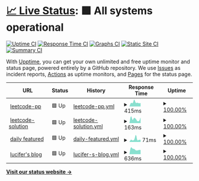 # [📈 Live Status](https://lucifer.ren/leetcode-pp-available/): <!--live status--> **🟩 All systems operational**

[![Uptime CI](https://github.com/azl397985856/leetcode-pp-available/workflows/Uptime%20CI/badge.svg)](https://github.com/azl397985856/leetcode-pp-available/actions?query=workflow%3A%22Uptime+CI%22)
[![Response Time CI](https://github.com/azl397985856/leetcode-pp-available/workflows/Response%20Time%20CI/badge.svg)](https://github.com/azl397985856/leetcode-pp-available/actions?query=workflow%3A%22Response+Time+CI%22)
[![Graphs CI](https://github.com/azl397985856/leetcode-pp-available/workflows/Graphs%20CI/badge.svg)](https://github.com/azl397985856/leetcode-pp-available/actions?query=workflow%3A%22Graphs+CI%22)
[![Static Site CI](https://github.com/azl397985856/leetcode-pp-available/workflows/Static%20Site%20CI/badge.svg)](https://github.com/azl397985856/leetcode-pp-available/actions?query=workflow%3A%22Static+Site+CI%22)
[![Summary CI](https://github.com/azl397985856/leetcode-pp-available/workflows/Summary%20CI/badge.svg)](https://github.com/azl397985856/leetcode-pp-available/actions?query=workflow%3A%22Summary+CI%22)

With [Upptime](https://upptime.js.org), you can get your own unlimited and free uptime monitor and status page, powered entirely by a GitHub repository. We use [Issues](https://github.com/upptime/upptime/issues) as incident reports, [Actions](https://github.com/azl397985856/leetcode-pp-available/actions) as uptime monitors, and [Pages](https://upptime.github.io/upptime) for the status page.

<!--start: status pages-->
<!-- This summary is generated by Upptime (https://github.com/upptime/upptime) -->
<!-- Do not edit this manually, your changes will be overwritten -->
<!-- prettier-ignore -->
| URL | Status | History | Response Time | Uptime |
| --- | ------ | ------- | ------------- | ------ |
| <img alt="" src="https://favicons.githubusercontent.com/leetcode-solution.cn" height="13"> [leetcode-pp](https://leetcode-solution.cn/) | 🟩 Up | [leetcode-pp.yml](https://github.com/azl397985856/leetcode-pp-available/commits/HEAD/history/leetcode-pp.yml) | <details><summary><img alt="Response time graph" src="./graphs/leetcode-pp/response-time-week.png" height="20"> 415ms</summary><br><a href="https://lucifer.ren/history/leetcode-pp"><img alt="Response time 324" src="https://img.shields.io/endpoint?url=https%3A%2F%2Fraw.githubusercontent.com%2Fazl397985856%2Fleetcode-pp-available%2FHEAD%2Fapi%2Fleetcode-pp%2Fresponse-time.json"></a><br><a href="https://lucifer.ren/history/leetcode-pp"><img alt="24-hour response time 354" src="https://img.shields.io/endpoint?url=https%3A%2F%2Fraw.githubusercontent.com%2Fazl397985856%2Fleetcode-pp-available%2FHEAD%2Fapi%2Fleetcode-pp%2Fresponse-time-day.json"></a><br><a href="https://lucifer.ren/history/leetcode-pp"><img alt="7-day response time 415" src="https://img.shields.io/endpoint?url=https%3A%2F%2Fraw.githubusercontent.com%2Fazl397985856%2Fleetcode-pp-available%2FHEAD%2Fapi%2Fleetcode-pp%2Fresponse-time-week.json"></a><br><a href="https://lucifer.ren/history/leetcode-pp"><img alt="30-day response time 324" src="https://img.shields.io/endpoint?url=https%3A%2F%2Fraw.githubusercontent.com%2Fazl397985856%2Fleetcode-pp-available%2FHEAD%2Fapi%2Fleetcode-pp%2Fresponse-time-month.json"></a><br><a href="https://lucifer.ren/history/leetcode-pp"><img alt="1-year response time 324" src="https://img.shields.io/endpoint?url=https%3A%2F%2Fraw.githubusercontent.com%2Fazl397985856%2Fleetcode-pp-available%2FHEAD%2Fapi%2Fleetcode-pp%2Fresponse-time-year.json"></a></details> | <details><summary><a href="https://lucifer.ren/history/leetcode-pp">100.00%</a></summary><a href="https://lucifer.ren/history/leetcode-pp"><img alt="All-time uptime 100.00%" src="https://img.shields.io/endpoint?url=https%3A%2F%2Fraw.githubusercontent.com%2Fazl397985856%2Fleetcode-pp-available%2FHEAD%2Fapi%2Fleetcode-pp%2Fuptime.json"></a><br><a href="https://lucifer.ren/history/leetcode-pp"><img alt="24-hour uptime 100.00%" src="https://img.shields.io/endpoint?url=https%3A%2F%2Fraw.githubusercontent.com%2Fazl397985856%2Fleetcode-pp-available%2FHEAD%2Fapi%2Fleetcode-pp%2Fuptime-day.json"></a><br><a href="https://lucifer.ren/history/leetcode-pp"><img alt="7-day uptime 100.00%" src="https://img.shields.io/endpoint?url=https%3A%2F%2Fraw.githubusercontent.com%2Fazl397985856%2Fleetcode-pp-available%2FHEAD%2Fapi%2Fleetcode-pp%2Fuptime-week.json"></a><br><a href="https://lucifer.ren/history/leetcode-pp"><img alt="30-day uptime 100.00%" src="https://img.shields.io/endpoint?url=https%3A%2F%2Fraw.githubusercontent.com%2Fazl397985856%2Fleetcode-pp-available%2FHEAD%2Fapi%2Fleetcode-pp%2Fuptime-month.json"></a><br><a href="https://lucifer.ren/history/leetcode-pp"><img alt="1-year uptime 100.00%" src="https://img.shields.io/endpoint?url=https%3A%2F%2Fraw.githubusercontent.com%2Fazl397985856%2Fleetcode-pp-available%2FHEAD%2Fapi%2Fleetcode-pp%2Fuptime-year.json"></a></details>
| <img alt="" src="https://favicons.githubusercontent.com/leetcode-solution-leetcode-pp.gitbook.io" height="13"> [leetcode-solution](https://leetcode-solution-leetcode-pp.gitbook.io/leetcode-solution/) | 🟩 Up | [leetcode-solution.yml](https://github.com/azl397985856/leetcode-pp-available/commits/HEAD/history/leetcode-solution.yml) | <details><summary><img alt="Response time graph" src="./graphs/leetcode-solution/response-time-week.png" height="20"> 163ms</summary><br><a href="https://lucifer.ren/history/leetcode-solution"><img alt="Response time 192" src="https://img.shields.io/endpoint?url=https%3A%2F%2Fraw.githubusercontent.com%2Fazl397985856%2Fleetcode-pp-available%2FHEAD%2Fapi%2Fleetcode-solution%2Fresponse-time.json"></a><br><a href="https://lucifer.ren/history/leetcode-solution"><img alt="24-hour response time 220" src="https://img.shields.io/endpoint?url=https%3A%2F%2Fraw.githubusercontent.com%2Fazl397985856%2Fleetcode-pp-available%2FHEAD%2Fapi%2Fleetcode-solution%2Fresponse-time-day.json"></a><br><a href="https://lucifer.ren/history/leetcode-solution"><img alt="7-day response time 163" src="https://img.shields.io/endpoint?url=https%3A%2F%2Fraw.githubusercontent.com%2Fazl397985856%2Fleetcode-pp-available%2FHEAD%2Fapi%2Fleetcode-solution%2Fresponse-time-week.json"></a><br><a href="https://lucifer.ren/history/leetcode-solution"><img alt="30-day response time 192" src="https://img.shields.io/endpoint?url=https%3A%2F%2Fraw.githubusercontent.com%2Fazl397985856%2Fleetcode-pp-available%2FHEAD%2Fapi%2Fleetcode-solution%2Fresponse-time-month.json"></a><br><a href="https://lucifer.ren/history/leetcode-solution"><img alt="1-year response time 192" src="https://img.shields.io/endpoint?url=https%3A%2F%2Fraw.githubusercontent.com%2Fazl397985856%2Fleetcode-pp-available%2FHEAD%2Fapi%2Fleetcode-solution%2Fresponse-time-year.json"></a></details> | <details><summary><a href="https://lucifer.ren/history/leetcode-solution">100.00%</a></summary><a href="https://lucifer.ren/history/leetcode-solution"><img alt="All-time uptime 100.00%" src="https://img.shields.io/endpoint?url=https%3A%2F%2Fraw.githubusercontent.com%2Fazl397985856%2Fleetcode-pp-available%2FHEAD%2Fapi%2Fleetcode-solution%2Fuptime.json"></a><br><a href="https://lucifer.ren/history/leetcode-solution"><img alt="24-hour uptime 100.00%" src="https://img.shields.io/endpoint?url=https%3A%2F%2Fraw.githubusercontent.com%2Fazl397985856%2Fleetcode-pp-available%2FHEAD%2Fapi%2Fleetcode-solution%2Fuptime-day.json"></a><br><a href="https://lucifer.ren/history/leetcode-solution"><img alt="7-day uptime 100.00%" src="https://img.shields.io/endpoint?url=https%3A%2F%2Fraw.githubusercontent.com%2Fazl397985856%2Fleetcode-pp-available%2FHEAD%2Fapi%2Fleetcode-solution%2Fuptime-week.json"></a><br><a href="https://lucifer.ren/history/leetcode-solution"><img alt="30-day uptime 100.00%" src="https://img.shields.io/endpoint?url=https%3A%2F%2Fraw.githubusercontent.com%2Fazl397985856%2Fleetcode-pp-available%2FHEAD%2Fapi%2Fleetcode-solution%2Fuptime-month.json"></a><br><a href="https://lucifer.ren/history/leetcode-solution"><img alt="1-year uptime 100.00%" src="https://img.shields.io/endpoint?url=https%3A%2F%2Fraw.githubusercontent.com%2Fazl397985856%2Fleetcode-pp-available%2FHEAD%2Fapi%2Fleetcode-solution%2Fuptime-year.json"></a></details>
| <img alt="" src="https://favicons.githubusercontent.com/leetcode-solution-leetcode-pp.gitbook.io" height="13"> [daily featured](https://leetcode-solution-leetcode-pp.gitbook.io/mz-ri-yi-jm/readme) | 🟩 Up | [daily-featured.yml](https://github.com/azl397985856/leetcode-pp-available/commits/HEAD/history/daily-featured.yml) | <details><summary><img alt="Response time graph" src="./graphs/daily-featured/response-time-week.png" height="20"> 71ms</summary><br><a href="https://lucifer.ren/history/daily-featured"><img alt="Response time 69" src="https://img.shields.io/endpoint?url=https%3A%2F%2Fraw.githubusercontent.com%2Fazl397985856%2Fleetcode-pp-available%2FHEAD%2Fapi%2Fdaily-featured%2Fresponse-time.json"></a><br><a href="https://lucifer.ren/history/daily-featured"><img alt="24-hour response time 56" src="https://img.shields.io/endpoint?url=https%3A%2F%2Fraw.githubusercontent.com%2Fazl397985856%2Fleetcode-pp-available%2FHEAD%2Fapi%2Fdaily-featured%2Fresponse-time-day.json"></a><br><a href="https://lucifer.ren/history/daily-featured"><img alt="7-day response time 71" src="https://img.shields.io/endpoint?url=https%3A%2F%2Fraw.githubusercontent.com%2Fazl397985856%2Fleetcode-pp-available%2FHEAD%2Fapi%2Fdaily-featured%2Fresponse-time-week.json"></a><br><a href="https://lucifer.ren/history/daily-featured"><img alt="30-day response time 69" src="https://img.shields.io/endpoint?url=https%3A%2F%2Fraw.githubusercontent.com%2Fazl397985856%2Fleetcode-pp-available%2FHEAD%2Fapi%2Fdaily-featured%2Fresponse-time-month.json"></a><br><a href="https://lucifer.ren/history/daily-featured"><img alt="1-year response time 69" src="https://img.shields.io/endpoint?url=https%3A%2F%2Fraw.githubusercontent.com%2Fazl397985856%2Fleetcode-pp-available%2FHEAD%2Fapi%2Fdaily-featured%2Fresponse-time-year.json"></a></details> | <details><summary><a href="https://lucifer.ren/history/daily-featured">100.00%</a></summary><a href="https://lucifer.ren/history/daily-featured"><img alt="All-time uptime 100.00%" src="https://img.shields.io/endpoint?url=https%3A%2F%2Fraw.githubusercontent.com%2Fazl397985856%2Fleetcode-pp-available%2FHEAD%2Fapi%2Fdaily-featured%2Fuptime.json"></a><br><a href="https://lucifer.ren/history/daily-featured"><img alt="24-hour uptime 100.00%" src="https://img.shields.io/endpoint?url=https%3A%2F%2Fraw.githubusercontent.com%2Fazl397985856%2Fleetcode-pp-available%2FHEAD%2Fapi%2Fdaily-featured%2Fuptime-day.json"></a><br><a href="https://lucifer.ren/history/daily-featured"><img alt="7-day uptime 100.00%" src="https://img.shields.io/endpoint?url=https%3A%2F%2Fraw.githubusercontent.com%2Fazl397985856%2Fleetcode-pp-available%2FHEAD%2Fapi%2Fdaily-featured%2Fuptime-week.json"></a><br><a href="https://lucifer.ren/history/daily-featured"><img alt="30-day uptime 100.00%" src="https://img.shields.io/endpoint?url=https%3A%2F%2Fraw.githubusercontent.com%2Fazl397985856%2Fleetcode-pp-available%2FHEAD%2Fapi%2Fdaily-featured%2Fuptime-month.json"></a><br><a href="https://lucifer.ren/history/daily-featured"><img alt="1-year uptime 100.00%" src="https://img.shields.io/endpoint?url=https%3A%2F%2Fraw.githubusercontent.com%2Fazl397985856%2Fleetcode-pp-available%2FHEAD%2Fapi%2Fdaily-featured%2Fuptime-year.json"></a></details>
| <img alt="" src="https://favicons.githubusercontent.com/lucifer.ren" height="13"> [lucifer's blog](https://lucifer.ren/blog/) | 🟩 Up | [lucifer-s-blog.yml](https://github.com/azl397985856/leetcode-pp-available/commits/HEAD/history/lucifer-s-blog.yml) | <details><summary><img alt="Response time graph" src="./graphs/lucifer-s-blog/response-time-week.png" height="20"> 636ms</summary><br><a href="https://lucifer.ren/history/lucifer-s-blog"><img alt="Response time 904" src="https://img.shields.io/endpoint?url=https%3A%2F%2Fraw.githubusercontent.com%2Fazl397985856%2Fleetcode-pp-available%2FHEAD%2Fapi%2Flucifer-s-blog%2Fresponse-time.json"></a><br><a href="https://lucifer.ren/history/lucifer-s-blog"><img alt="24-hour response time 557" src="https://img.shields.io/endpoint?url=https%3A%2F%2Fraw.githubusercontent.com%2Fazl397985856%2Fleetcode-pp-available%2FHEAD%2Fapi%2Flucifer-s-blog%2Fresponse-time-day.json"></a><br><a href="https://lucifer.ren/history/lucifer-s-blog"><img alt="7-day response time 636" src="https://img.shields.io/endpoint?url=https%3A%2F%2Fraw.githubusercontent.com%2Fazl397985856%2Fleetcode-pp-available%2FHEAD%2Fapi%2Flucifer-s-blog%2Fresponse-time-week.json"></a><br><a href="https://lucifer.ren/history/lucifer-s-blog"><img alt="30-day response time 904" src="https://img.shields.io/endpoint?url=https%3A%2F%2Fraw.githubusercontent.com%2Fazl397985856%2Fleetcode-pp-available%2FHEAD%2Fapi%2Flucifer-s-blog%2Fresponse-time-month.json"></a><br><a href="https://lucifer.ren/history/lucifer-s-blog"><img alt="1-year response time 904" src="https://img.shields.io/endpoint?url=https%3A%2F%2Fraw.githubusercontent.com%2Fazl397985856%2Fleetcode-pp-available%2FHEAD%2Fapi%2Flucifer-s-blog%2Fresponse-time-year.json"></a></details> | <details><summary><a href="https://lucifer.ren/history/lucifer-s-blog">100.00%</a></summary><a href="https://lucifer.ren/history/lucifer-s-blog"><img alt="All-time uptime 100.00%" src="https://img.shields.io/endpoint?url=https%3A%2F%2Fraw.githubusercontent.com%2Fazl397985856%2Fleetcode-pp-available%2FHEAD%2Fapi%2Flucifer-s-blog%2Fuptime.json"></a><br><a href="https://lucifer.ren/history/lucifer-s-blog"><img alt="24-hour uptime 100.00%" src="https://img.shields.io/endpoint?url=https%3A%2F%2Fraw.githubusercontent.com%2Fazl397985856%2Fleetcode-pp-available%2FHEAD%2Fapi%2Flucifer-s-blog%2Fuptime-day.json"></a><br><a href="https://lucifer.ren/history/lucifer-s-blog"><img alt="7-day uptime 100.00%" src="https://img.shields.io/endpoint?url=https%3A%2F%2Fraw.githubusercontent.com%2Fazl397985856%2Fleetcode-pp-available%2FHEAD%2Fapi%2Flucifer-s-blog%2Fuptime-week.json"></a><br><a href="https://lucifer.ren/history/lucifer-s-blog"><img alt="30-day uptime 100.00%" src="https://img.shields.io/endpoint?url=https%3A%2F%2Fraw.githubusercontent.com%2Fazl397985856%2Fleetcode-pp-available%2FHEAD%2Fapi%2Flucifer-s-blog%2Fuptime-month.json"></a><br><a href="https://lucifer.ren/history/lucifer-s-blog"><img alt="1-year uptime 100.00%" src="https://img.shields.io/endpoint?url=https%3A%2F%2Fraw.githubusercontent.com%2Fazl397985856%2Fleetcode-pp-available%2FHEAD%2Fapi%2Flucifer-s-blog%2Fuptime-year.json"></a></details>

<!--end: status pages-->

[**Visit our status website →**](https://lucifer.ren/leetcode-pp-available/)
